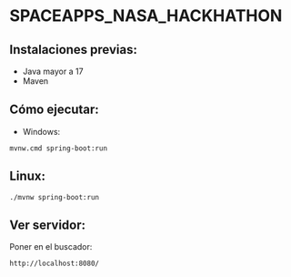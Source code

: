 # SPACEAPPS_NASA_HACKHATHON

## Instalaciones previas:

- Java mayor a 17 
- Maven

## Cómo ejecutar:

- Windows:
```
mvnw.cmd spring-boot:run
```

## Linux:
```
./mvnw spring-boot:run
```

## Ver servidor:
Poner en el buscador:
```
http://localhost:8080/
```

